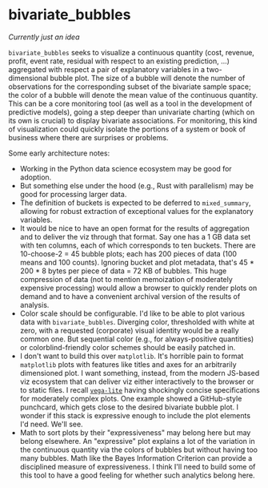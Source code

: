 # bivariate_bubbles

*Currently just an idea*

`bivariate_bubbles` seeks to visualize a continuous quantity (cost, revenue,
profit, event rate, residual with respect to an existing prediction, ...)
aggregated with respect a pair of explanatory variables in a two-dimensional
bubble plot.  The size of a bubble will denote the number of observations for
the corresponding subset of the bivariate sample space; the color of a bubble
will denote the mean value of the continuous quantity. This can be a core
monitoring tool (as well as a tool in the development of predictive models),
going a step deeper than univariate charting (which on its own is crucial) to
display bivariate associations. For monitoring, this kind of visualization
could quickly isolate the portions of a system or book of business where there
are surprises or problems.

Some early architecture notes:

- Working in the Python data science ecosystem may be good for adoption.
- But something else under the hood (e.g., Rust with parallelism) may be good
  for processing larger data.
- The definition of buckets is expected to be deferred to `mixed_summary`,
  allowing for robust extraction of exceptional values for the explanatory
  variables.
- It would be nice to have an open format for the results of aggregation and to
  deliver the viz through that format. Say one has a 1 GB data set with ten
  columns, each of which corresponds to ten buckets. There are 10-choose-2 = 45
  bubble plots; each has 200 pieces of data (100 means and 100 counts).
  Ignoring bucket and plot metadata, that's 45 * 200 * 8 bytes per piece of
  data =  72 KB of bubbles. This huge compression of data (not to mention
  memoization of moderately expensive processing) would allow a browser to
  quickly render plots on demand and to have a convenient archival version of
  the results of analysis.
- Color scale should be configurable. I'd like to be able to plot various data
  with `bivariate_bubbles`. Diverging color, thresholded with white at zero,
  with a requested (corporate) visual identity would be a really common one.
  But sequential color (e.g., for always-positive quantities) or
  colorblind-friendly color schemes should be easily patched in.
- I don't want to build this over `matplotlib`. It's horrible pain to format
  `matplotlib` plots with features like titles and axes for an arbitrarily
  dimensioned plot. I want something, instead, from the modern JS-based viz
  ecosystem that can deliver viz either interactively to the browser or to
  static files. I recall [`vega-lite`](https://vega.github.io/vega-lite/)
  having shockingly concise specifications for moderately complex plots. One
  example showed a GitHub-style punchcard, which gets close to the desired
  bivariate bubble plot. I wonder if this stack is expressive enough to include
  the plot elements I'd need. We'll see.
- Math to sort plots by their "expressiveness" may belong here but may belong
  elsewhere. An "expressive" plot explains a lot of the variation in the
  continuous quantity via the colors of bubbles but without having too many
  bubbles. Math like the Bayes Information Criterion can provide a disciplined
  measure of expressiveness. I think I'll need to build some of this tool to
  have a good feeling for whether such analytics belong here.
